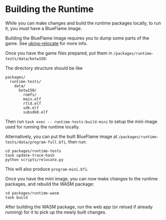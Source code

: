# Building the Runtime

While you can make changes and build the runtime packages locally,
to run it, you must have a BlueFlame image.

Building the BlueFlame image requires you to dump some parts of the game.
See [uking-relocate](https://github.com/Pistonight/symbotw/tree/main/packages/uking-relocate)
for more info.

Once you have the game files prepared, put them in `/packages/runtime-tests/data/botw150`:

The directory structure should be like
```
packages/
  runtime-tests/
    data/
      botw150/
        romfs/
        main.elf
        rtld.elf
        sdk.elf
        subsdk0.elf
```

Then run `task exec -- runtime-tests:build-mini` to setup the mini image
used for running the runtime locally.

Alternatively, you can put the built BlueFlame image at `/packages/runtime-tests/data/program-full.bfi`, then run:

```
cd packages/runtime-tests
task update-trace-hash
python scripts/relocate.py
```

This will also produce `program-mini.bfi`.

Once you have the mini image, you can now make changes to the runtime packages,
and rebuild the WASM package:

```
cd packages/runtime-wasm
task build
```

After building the WASM package, run the web app (or reload if already running)
for it to pick up the newly built changes.
